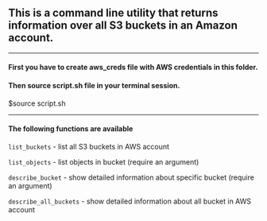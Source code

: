 ## **This is a command line utility that returns information over all S3 buckets in an Amazon account.**


-------------------------------------


#### First you have to create aws_creds file with AWS credentials in this folder.

#### Then source script.sh file in your terminal session.
$source script.sh


--------------------------------------

#### The following functions are available


`list_buckets` - list all S3 buckets in AWS account

`list_objects` - list objects in bucket (require an argument)

`describe_bucket` - show detailed information about specific bucket (require an argument)

`describe_all_buckets` - show detailed information about all bucket in AWS account